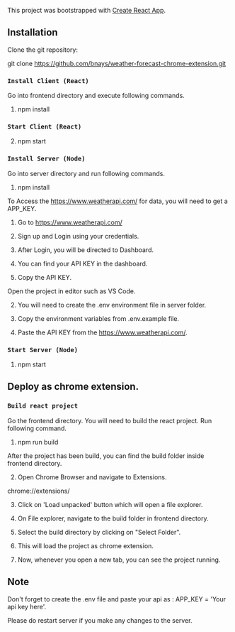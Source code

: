 This project was bootstrapped with [Create React App](https://github.com/facebook/create-react-app).

## Installation

Clone the git repository:

git clone https://github.com/bnays/weather-forecast-chrome-extension.git

### `Install Client (React)`

Go into frontend directory and execute following commands.<br />

1. npm install

### `Start Client (React)`

2. npm start


### `Install Server (Node)`

Go into server directory and run following commands.<br />

1. npm install

To Access the https://www.weatherapi.com/ for data, you will need to get a APP_KEY.

1. Go to https://www.weatherapi.com/

2. Sign up and Login using your credentials.

3. After Login, you will be directed to Dashboard.

4. You can find your API KEY in the dashboard.

5. Copy the API KEY.

Open the project in editor such as VS Code.

2. You will need to create the .env environment file in server folder.

3. Copy the environment variables from .env.example file.

4. Paste the API KEY from the https://www.weatherapi.com/.

### `Start Server (Node)`

1. npm start

## Deploy as chrome extension.

### `Build react project`

Go the frontend directory. You will need to build the react project. Run following command.

1. npm run build

After the project has been build, you can find the build folder inside frontend directory.

2. Open Chrome Browser and navigate to Extensions.

chrome://extensions/

3. Click on 'Load unpacked' button which will open a file explorer.

4. On File explorer, navigate to the build folder in frontend directory.

5. Select the build directory by clicking on "Select Folder".

6. This will load the project as chrome extension.

7. Now, whenever you open a new tab, you can see the project running.

## Note

Don't forget to create the .env file and paste your api as :  APP_KEY = 'Your api key here'. <br/>

Please do restart server if you make any changes to the server.